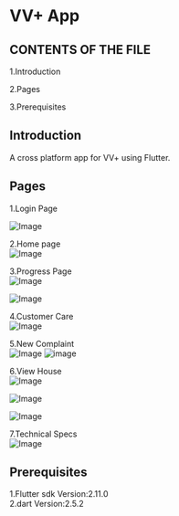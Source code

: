 # VV+ App

CONTENTS OF THE FILE
---

1.Introduction

2.Pages

3.Prerequisites


Introduction
---
A cross platform app for VV+ using Flutter.

Pages
---
1.Login Page  

![Image](https://github.com/TechnocultureResearch/VVplus-App/blob/ui/assets/Screenshots/login_page.png)





2.Home page  
![Image](https://github.com/TechnocultureResearch/VVplus-App/blob/5a9c2e3d95dafbf9ff94606f277d283d62e0b36a/assets/Screenshots/Homepage.JPG)  





3.Progress Page  
![Image](https://github.com/TechnocultureResearch/VVplus-App/blob/5a9c2e3d95dafbf9ff94606f277d283d62e0b36a/assets/Screenshots/progress%20page%20UI(1).JPG)  

![Image](https://github.com/TechnocultureResearch/VVplus-App/blob/5a9c2e3d95dafbf9ff94606f277d283d62e0b36a/assets/Screenshots/progress%20page%20UI(2).JPG)  







4.Customer Care  
![Image](https://github.com/TechnocultureResearch/VVplus-App/blob/5a9c2e3d95dafbf9ff94606f277d283d62e0b36a/assets/Screenshots/customercare.JPG)  






5.New Complaint  
![Image](https://github.4606f277d283d62e0b36a/assets/Screenshots/new%20complaint.JPG)
![image](https://github.com/TechnocultureResearch/VVplus-App/blob/ui/assets/Screenshots/new_complaint.png)






6.View House  
![Image](https://github.com/TechnocultureResearch/VVplus-App/blob/5a9c2e3d95dafbf9ff94606f277d283d62e0b36a/assets/Screenshots/view%20house%201.JPG)  

![Image](https://github.com/TechnocultureResearch/VVplus-App/blob/5a9c2e3d95dafbf9ff94606f277d283d62e0b36a/assets/Screenshots/view%20house%202.JPG)  

![Image](https://github.com/TechnocultureResearch/VVplus-App/blob/5a9c2e3d95dafbf9ff94606f277d283d62e0b36a/assets/Screenshots/view%20house%203.JPG)  




7.Technical Specs  
![Image](https://github.com/TechnocultureResearch/VVplus-App/blob/5a9c2e3d95dafbf9ff94606f277d283d62e0b36a/assets/Screenshots/technical%20specs.JPG)  



Prerequisites
---

1.Flutter sdk  Version:2.11.0  
2.dart         Version:2.5.2  








